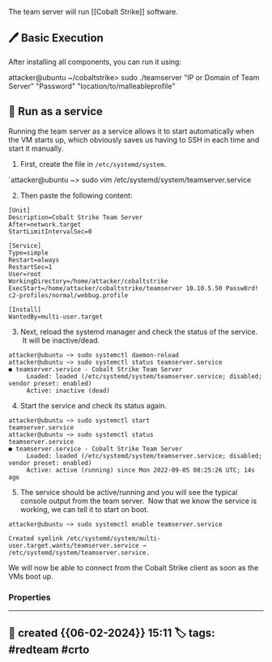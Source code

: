 
The team server will run [[Cobalt Strike]] software. 

## 🖊️ Basic Execution

After installing all components, you can run it using:

attacker@ubuntu ~/cobaltstrike> sudo ./teamserver "IP or Domain of Team Server" "Password" "location/to/malleableprofile"


## 📔 Run as a service

Running the team server as a service allows it to start automatically when the VM starts up, which obviously saves us having to SSH in each time and start it manually.

1. First, create the file in `/etc/systemd/system`.

`attacker@ubuntu ~> sudo vim /etc/systemd/system/teamserver.service

2. Then paste the following content:

```
[Unit]
Description=Cobalt Strike Team Server
After=network.target
StartLimitIntervalSec=0

[Service]
Type=simple
Restart=always
RestartSec=1
User=root
WorkingDirectory=/home/attacker/cobaltstrike
ExecStart=/home/attacker/cobaltstrike/teamserver 10.10.5.50 Passw0rd! c2-profiles/normal/webbug.profile

[Install]
WantedBy=multi-user.target

```

3. Next, reload the systemd manager and check the status of the service.  It will be inactive/dead.

```
attacker@ubuntu ~> sudo systemctl daemon-reload
attacker@ubuntu ~> sudo systemctl status teamserver.service
● teamserver.service - Cobalt Strike Team Server
     Loaded: loaded (/etc/systemd/system/teamserver.service; disabled; vendor preset: enabled)
     Active: inactive (dead)
```

4. Start the service and check its status again.

```
attacker@ubuntu ~> sudo systemctl start 
teamserver.service
attacker@ubuntu ~> sudo systemctl status 
teamserver.service
● teamserver.service - Cobalt Strike Team Server
     Loaded: loaded (/etc/systemd/system/teamserver.service; disabled; vendor preset: enabled)
     Active: active (running) since Mon 2022-09-05 08:25:26 UTC; 14s ago

```

5. The service should be active/running and you will see the typical console output from the team server.  Now that we know the service is working, we can tell it to start on boot.

```
attacker@ubuntu ~> sudo systemctl enable teamserver.service

Created symlink /etc/systemd/system/multi-user.target.wants/teamserver.service → /etc/systemd/system/teamserver.service.
```

  We will now be able to connect from the Cobalt Strike client as soon as the VMs boot up.

### Properties
---
📆 created   {{06-02-2024}} 15:11
🏷️ tags: #redteam #crto   
---


